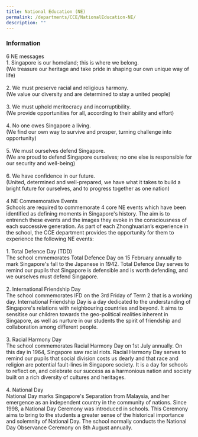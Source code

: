 ```yaml
---
title: National Education (NE)
permalink: /departments/CCE/NationalEducation-NE/
description: ""
---
```

### **Information**
6 NE messages
<br>1.  Singapore is our homeland; this is where we belong.  
(We treasure our heritage and take pride in shaping our own unique way of life)
<br><br>2.  We must preserve racial and religious harmony.  
(We value our diversity and are determined to stay a united people)
<br><br>3.  We must uphold meritocracy and incorruptibility.  
(We provide opportunities for all, according to their ability and effort)
<br><br>4.  No one owes Singapore a living.  
(We find our own way to survive and prosper, turning challenge into opportunity)
<br><br>5.  We must ourselves defend Singapore.  
(We are proud to defend Singapore ourselves; no one else is responsible for our security and well-being)
<br><br>6.  We have confidence in our future.  
(United, determined and well-prepared, we have what it takes to build a bright future for ourselves, and to progress together as one nation)
<br><br>4 NE Commemorative Events
<br>Schools are required to commemorate 4 core NE events which have been identified as defining moments in Singapore's history. The aim is to entrench these events and the images they evoke in the consciousness of each successive generation. As part of each Zhonghuarian’s experience in the school, the CCE department provides the opportunity for them to experience the following NE events:<br>
<br>1. Total Defence Day (TDD)
<br>The school cmmemorates Total Defence Day on&nbsp;15 February annually to mark Singapore's fall to the Japanese in 1942. Total Defence Day serves to remind our pupils that Singapore is defensible and is worth defending, and we ourselves must defend Singapore.    
<br>2. International Friendship Day
<br>The school commemorates IFD on the 3rd Friday of Term 2 that is a working day. International Friendship Day is a day dedicated to the understanding of Singapore's relations with neighbouring countries and beyond. It aims to sensitise our children towards the geo-political realities inherent in Singapore, as well as nurture in our students the spirit of friendship and collaboration among different people.<br>
<br>3. Racial Harmony Day
<br>The school commemorates Racial Harmony Day on 1st July annually. On this day in 1964, Singapore saw racial riots. Racial Harmony Day serves to remind our pupils that social division costs us dearly and that race and religion are potential fault-lines in Singapore society. It is a day for schools to reflect on, and celebrate our success as a harmonious nation and society built on a rich diversity of cultures and heritages.<br>
<br>4. National Day
<br>National Day marks Singapore's Separation from Malaysia, and her emergence as an independent country in the community of nations. Since 1998, a National Day Ceremony was introduced in schools. This Ceremony aims to bring to the students a greater sense of the historical importance and solemnity of National Day. The school normally conducts the National Day Observance Ceremony on 8th August annually.